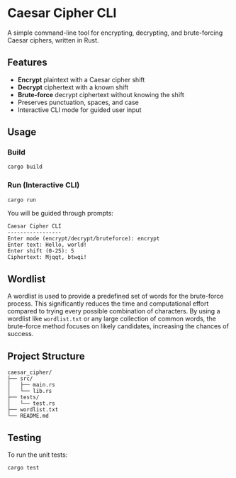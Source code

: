 # Caesar Cipher CLI

A simple command-line tool for encrypting, decrypting, and brute-forcing Caesar ciphers, written in Rust.

## Features

- **Encrypt** plaintext with a Caesar cipher shift
- **Decrypt** ciphertext with a known shift
- **Brute-force** decrypt ciphertext without knowing the shift
- Preserves punctuation, spaces, and case
- Interactive CLI mode for guided user input

## Usage

### Build

```sh
cargo build
```

### Run (Interactive CLI)

```sh
cargo run
```

You will be guided through prompts:

```
Caesar Cipher CLI
-----------------
Enter mode (encrypt/decrypt/bruteforce): encrypt
Enter text: Hello, world!
Enter shift (0-25): 5
Ciphertext: Mjqqt, btwqi!
```

## Wordlist

A wordlist is used to provide a predefined set of words for the brute-force process. This significantly reduces the time and computational effort compared to trying every possible combination of characters. By using a wordlist like `wordlist.txt` or any large collection of common words, the brute-force method focuses on likely candidates, increasing the chances of success.

## Project Structure

```
caesar_cipher/
├── src/
│   ├── main.rs
│   └── lib.rs
├── tests/
│   └── test.rs
├── wordlist.txt
└── README.md
```

## Testing

To run the unit tests:

```sh
cargo test
```